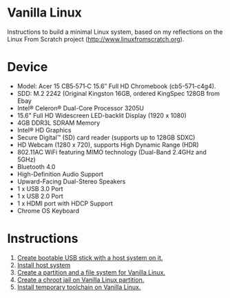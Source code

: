 # Vanilla Linux

Instructions to build a minimal Linux system, based on my reflections on the Linux From Scratch project (http://www.linuxfromscratch.org).

# Device
- Model: Acer 15 CB5‑571‑C 15.6″ Full HD Chromebook (cb5-571-c4g4).
- SDD: M.2 2242 (Original Kingston 16GB, ordered KingSpec 128GB from Ebay 
- Intel® Celeron® Dual-Core Processor 3205U
- 15.6" Full HD Widescreen LED-backlit Display (1920 x 1080)
- 4GB DDR3L SDRAM Memory
- Intel® HD Graphics
- Secure Digital™ (SD) card reader (supports up to 128GB SDXC)
- HD Webcam (1280 x 720), supports High Dynamic Range (HDR)
- 802.11AC WiFi featuring MIMO technology (Dual-Band 2.4GHz and 5GHz)
- Bluetooth 4.0
- High-Definition Audio Support
- Upward-Facing Dual-Stereo Speakers
- 1 x USB 3.0 Port
- 1 x USB 2.0 Port
- 1 x HDMI port with HDCP Support
- Chrome OS Keyboard

# Instructions
1. [Create bootable USB stick with a host system on it.](bootable-usb.md)
1. [Install host system](install-host-system.md)
1. [Create a partition and a file system for Vanilla Linux.](filesystem.md)
1. [Create a chroot jail on Vanilla Linux partition.](chroot.md)
1. [Install temporary toolchain on Vanilla Linux.](toolchain.md)

